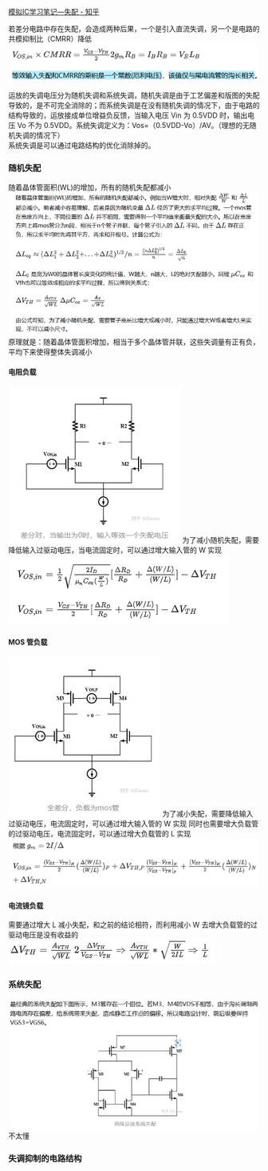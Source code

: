 [模拟IC学习笔记—失配 - 知乎](https://zhuanlan.zhihu.com/p/512343694)

若差分电路中存在失配，会造成两种后果，一个是引入直流失调，另一个是电路的共模抑制比（CMRR）降低
![](https://raw.githubusercontent.com/acdefg/cdn/main/obsiidian/20230712105230.png)

运放的失调电压分为随机失调和系统失调，随机失调是由于工艺偏差和版图的失配导致的，是不可完全消除的；而系统失调是在没有随机失调的情况下，由于电路的结构导致的，运放接成单位增益负反馈，当输入电压 Vin 为 0.5VDD 时，输出电压 Vo 不为 0.5VDD。系统失调定义为：Vos=（0.5VDD-Vo）/AV。（理想的无随机失调的情况下）  
系统失调是可以通过电路结构的优化消除掉的。

### 随机失配
随着晶体管面积(WL)的增加，所有的随机失配都减小
![](https://raw.githubusercontent.com/acdefg/cdn/main/obsiidian/20230712104330.png)
原理就是：随着晶体管面积增加，相当于多个晶体管并联，这些失调量有正有负，平均下来使得整体失调减小

#### 电阻负载
![300](https://raw.githubusercontent.com/acdefg/cdn/main/obsiidian/20230712104711.png)
为了减小随机失配，需要降低输入过驱动电压，当电流固定时，可以通过增大输入管的 W 实现
![](https://raw.githubusercontent.com/acdefg/cdn/main/obsiidian/20230712104622.png)

#### MOS 管负载
![](https://raw.githubusercontent.com/acdefg/cdn/main/obsiidian/20230712104739.png)
为了减小失配，需要降低输入过驱动电压，电流固定时，可以通过增大输入管的 W 实现
同时也需要增大负载管的过驱动电压，电流固定时，可以通过增大负载管的 L 实现
![](https://raw.githubusercontent.com/acdefg/cdn/main/obsiidian/20230712104825.png)

#### 电流镜负载
需要通过增大 L 减小失配，和之前的结论相符，而利用减小 W 去增大负载管的过驱动电压是没有收益的
![](https://raw.githubusercontent.com/acdefg/cdn/main/obsiidian/20230712104849.png)

### 系统失配

![](https://raw.githubusercontent.com/acdefg/cdn/main/obsiidian/20230712105430.png)
不太懂

### 失调抑制的电路结构
